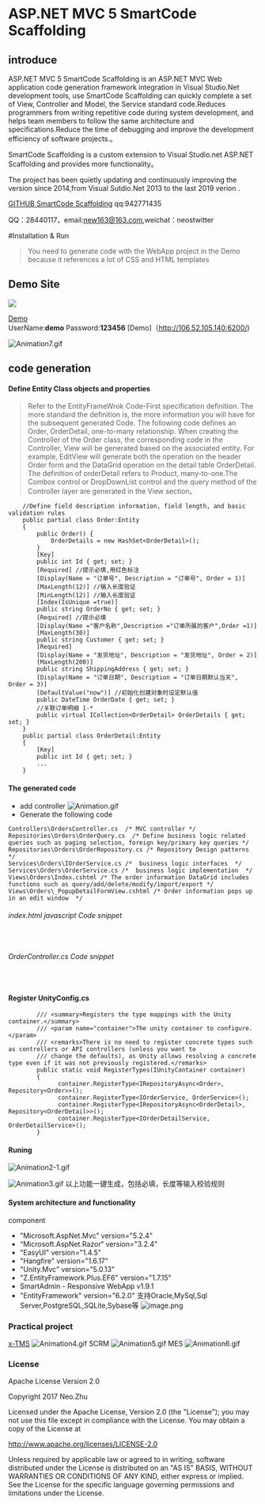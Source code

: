 # ASP.NET MVC 5 SmartCode Scaffolding
## introduce

ASP.NET MVC 5 SmartCode Scaffolding is an ASP.NET MVC Web application code generation framework integration in Visual Studio.Net development tools, use SmartCode Scaffolding can quickly complete a set of View, Controller and Model, the Service standard code.Reduces programmers from writing repetitive code during system development, and helps team members to follow the same architecture and specifications.Reduce the time of debugging and improve the development efficiency of software projects.。

SmartCode Scaffolding is a custom extension to Visual Studio.net ASP.NET Scaffolding and provides more functionality。

The project has been quietly updating and continuously improving the version since 2014,from Visual Sutdio.Net 2013 to the last 2019 verion .

 [GITHUB SmartCode Scaffolding](https://github.com/neozhu/MVC5-Scaffolder)
 qq:942771435

 QQ：28440117，email:[new163@163.com](mailto:new163@163.com),weichat：neostwitter

#Installation & Run
> You need to generate code with the WebApp project in the Demo because it references a lot of CSS and HTML templates
## Demo Site
![](https://raw.githubusercontent.com/neozhu/smartadmin.core.urf/master/img/login.png)

[Demo](http://139.196.107.159:1060/Identity/Account/Login) \
UserName:**demo** Password:**123456** 
[Demo]（http://106.52.105.140:6200/)

![Animation7.gif](https://upload-images.jianshu.io/upload_images/11347576-34058b57299789f1.gif?imageMogr2/auto-orient/strip)


## code generation
#### Define Entity Class objects and properties
> Refer to the EntityFrameWrok Code-First specification definition. The more standard the definition is, the more information you will have for the subsequent generated Code.
The following code defines an Order, OrderDetail, one-to-many relationship. When creating the Controller of the Order class, the corresponding code in the Controller, View will be generated based on the associated entity. For example, EditView will generate both the operation on the header Order form and the DataGrid operation on the detail table OrderDetail.
The definition of orderDetail refers to Product, many-to-one.The Combox control or DropDownList control and the query method of the Controller layer are generated in the View section。
```
    //Define field description information, field length, and basic validation rules
    public partial class Order:Entity
    {
        public Order() {
            OrderDetails = new HashSet<OrderDetail>();
        }
        [Key]
        public int Id { get; set; }
        [Required] //提示必填,用红色标注
        [Display(Name = "订单号", Description = "订单号", Order = 1)]
        [MaxLength(12)] //输入长度验证
        [MinLength(12)] //输入长度验证
        [Index(IsUnique =true)]
        public string OrderNo { get; set; }
        [Required] //提示必填
        [Display(Name ="客户名称",Description ="订单所属的客户",Order =1)]
        [MaxLength(30)]
        public string Customer { get; set; }
        [Required]
        [Display(Name = "发货地址", Description = "发货地址", Order = 2)]
        [MaxLength(200)]
        public string ShippingAddress { get; set; }
        [Display(Name = "订单日期", Description = "订单日期默认当天", Order = 3)]
        [DefaultValue("now")] //初始化创建对象时设定默认值
        public DateTime OrderDate { get; set; }
        //关联订单明细 1-*
        public virtual ICollection<OrderDetail> OrderDetails { get; set; }
    }
    public partial class OrderDetail:Entity
    {
        [Key]
        public int Id { get; set; }
        ...
    }
```
#### The generated code
+ add controller
![Animation.gif](https://upload-images.jianshu.io/upload_images/11347576-dfa57c1edbebb435.gif?imageMogr2/auto-orient/strip)
+ Generate the following code
```
Controllers\OrdersController.cs  /* MVC controller */
Repositories\Orders\OrderQuery.cs  /* Define business logic related queries such as paging selection, foreign key/primary key queries */
Repositories\Orders\OrderRepository.cs /* Repository Design patterns */
Services\Orders\IOrderService.cs /*  business logic interfaces  */
Services\Orders\OrderService.cs /*  business logic implementation  */
Views\Orders\Index.cshtml /* The order information DataGrid includes functions such as query/add/delete/modify/import/export */
Views\Orders\_PopupDetailFormView.cshtml /* Order information pops up in an edit window  */

```
###### index.html javascript Code snippet
```
  
```
###### OrderController.cs Code snippet

```
  
```
#### Register UnityConfig.cs
```
        /// <summary>Registers the type mappings with the Unity container.</summary>
        /// <param name="container">The unity container to configure.</param>
        /// <remarks>There is no need to register concrete types such as controllers or API controllers (unless you want to 
        /// change the defaults), as Unity allows resolving a concrete type even if it was not previously registered.</remarks>
        public static void RegisterTypes(IUnityContainer container)
        {
              container.RegisterType<IRepositoryAsync<Order>, Repository<Order>>();
              container.RegisterType<IOrderService, OrderService>();
              container.RegisterType<IRepositoryAsync<OrderDetail>, Repository<OrderDetail>>();
              container.RegisterType<IOrderDetailService, OrderDetailService>();
        }
```

#### Runing 
![Animation2-1.gif](https://upload-images.jianshu.io/upload_images/11347576-894ea6a7eac3d8dd.gif?imageMogr2/auto-orient/strip)

![Animation3.gif](https://upload-images.jianshu.io/upload_images/11347576-f1c4b88ae8ef1a8a.gif?imageMogr2/auto-orient/strip)
以上功能一键生成，包括必填，长度等输入校验规则

#### System architecture and functionality
component

*  ”Microsoft.AspNet.Mvc” version="5.2.4"
*  “Microsoft.AspNet.Razor“ version="3.2.4"
*  "EasyUI" version="1.4.5"
*  "Hangfire" version="1.6.17"
*  "Unity.Mvc" version="5.0.13"
*  "Z.EntityFramework.Plus.EF6" version="1.7.15"
*  SmartAdmin - Responsive WebApp v1.9.1
* "EntityFramework" version="6.2.0" 支持Oracle,MySql,Sql Server,PostgreSQL,SQLite,Sybase等
![image.png](https://upload-images.jianshu.io/upload_images/11347576-76f41ad3f31a229c.png?imageMogr2/auto-orient/strip%7CimageView2/2/w/1240)
### Practical project
[x-TMS](https://neozhu.github.io/WebSite/x-tms.html)
![Animation4.gif](https://upload-images.jianshu.io/upload_images/11347576-26ebf707db8023fb.gif?imageMogr2/auto-orient/strip)
SCRM
![Animation5.gif](https://upload-images.jianshu.io/upload_images/11347576-a29dbb640c7d9fc6.gif?imageMogr2/auto-orient/strip)
MES 
![Animation6.gif](https://upload-images.jianshu.io/upload_images/11347576-d3cf0b232c66f610.gif?imageMogr2/auto-orient/strip)




### License
Apache License Version 2.0

Copyright 2017 Neo.Zhu  

Licensed under the Apache License, Version 2.0 (the "License"); you may not use this file 
except in compliance with the License. You may obtain a copy of the License at

http://www.apache.org/licenses/LICENSE-2.0

Unless required by applicable law or agreed to in writing, software distributed under the 
License is distributed on an "AS IS" BASIS, WITHOUT WARRANTIES OR CONDITIONS OF ANY KIND, 
either express or implied. See the License for the specific language governing permissions 
and limitations under the License.
